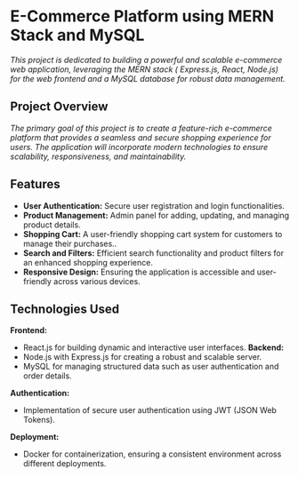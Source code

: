 # E-Commerce Platform using MERN Stack and MySQL

*This project is dedicated to building a powerful and scalable e-commerce web application, leveraging the MERN stack ( Express.js, React, Node.js) for the web frontend and a MySQL database for robust data management.*

## Project Overview

*The primary goal of this project is to create a feature-rich e-commerce platform that provides a seamless and secure shopping experience for users. The application will incorporate modern technologies to ensure scalability, responsiveness, and maintainability.*

## Features

- **User Authentication:** Secure user registration and login functionalities.
- **Product Management:** Admin panel for adding, updating, and managing product details.
- **Shopping Cart:** A user-friendly shopping cart system for customers to manage their purchases..
- **Search and Filters:** Efficient search functionality and product filters for an enhanced shopping experience.
- **Responsive Design:** Ensuring the application is accessible and user-friendly across various devices.

## Technologies Used

**Frontend:**
- React.js for building dynamic and interactive user interfaces.
**Backend:**
- Node.js with Express.js for creating a robust and scalable server.
- MySQL for managing structured data such as user authentication and order details.

**Authentication:**
- Implementation of secure user authentication using JWT (JSON Web Tokens).

**Deployment:**
- Docker for containerization, ensuring a consistent environment across different deployments.
